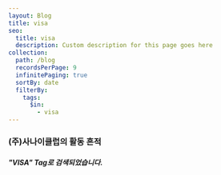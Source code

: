 ```yaml
---
layout: Blog
title: visa
seo:
  title: visa
  description: Custom description for this page goes here
collection:
  path: /blog
  recordsPerPage: 9
  infinitePaging: true
  sortBy: date
  filterBy:
    tags:
      $in:
        - visa
---
```


### <span>(주)사나이클럽</span>의 활동 흔적

##### <span>"VISA"</span> Tag로 검색되었습니다.

